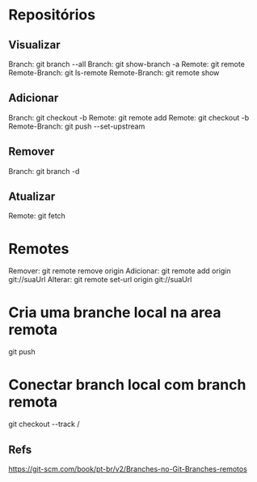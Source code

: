 
# Repositórios

## Visualizar

Branch: git branch --all
Branch: git show-branch -a
Remote: git remote
Remote-Branch: git ls-remote <remote>
Remote-Branch: git remote show <remote>

## Adicionar

Branch: git checkout -b <branch-name>
Remote: git remote add
Remote: git checkout -b <branch-name>
Remote-Branch: git push --set-upstream <remote> <branch-name>

## Remover

Branch: git branch -d <branch-name>

## Atualizar

Remote: git fetch <remote>

# Remotes
Remover: git remote remove origin
Adicionar: git remote add origin git://suaUrl
Alterar: git remote set-url origin git://suaUrl

# Cria uma branche local na area remota

git push <remoto> <branch-name>

# Conectar branch local com branch remota

git checkout <ramo> --track <remoto>/<ramo>

## Refs

https://git-scm.com/book/pt-br/v2/Branches-no-Git-Branches-remotos